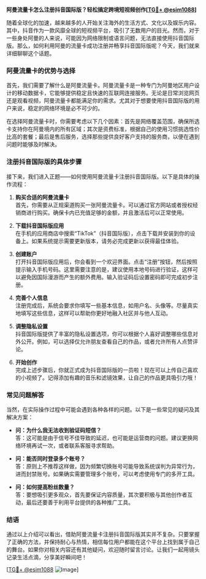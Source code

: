 **阿曼流量卡怎么注册抖音国际版？轻松搞定跨境短视频创作[[TG💪+ @esim1088](https://t.me/s/esim1088)]**

随着全球化的加速，越来越多的人开始关注海外的生活方式、文化以及娱乐内容。其中，抖音作为一款风靡全球的短视频平台，吸引了无数用户的目光。然而，对于一些身处阿曼的人来说，可能因为网络限制或语言问题，无法直接使用抖音国际版。那么，如何利用阿曼的流量卡成功注册并畅享抖音国际版呢？今天，我们就来详细聊聊这个话题。

### 阿曼流量卡的优势与选择

首先，我们需要了解什么是阿曼流量卡。阿曼流量卡是一种专门为阿曼地区用户设计的移动数据卡，它能够提供稳定且快速的互联网连接服务。无论是日常浏览网页还是观看视频，阿曼流量卡都能满足你的需求。尤其对于想要使用抖音国际版的用户来说，稳定的网络环境是必不可少的。

在选择阿曼流量卡时，你需要考虑以下几个因素：首先是网络覆盖范围，确保所选卡支持你在阿曼境内的所有区域；其次是资费标准，根据自己的使用习惯挑选性价比高的套餐；最后是售后服务，选择那些提供良好客户支持的服务商，以便在遇到问题时能够及时解决。

### 注册抖音国际版的具体步骤

接下来，我们进入正题——如何使用阿曼流量卡注册抖音国际版。以下是具体的操作流程：

1. **购买合适的阿曼流量卡**  
   首先，你需要从正规渠道购买一张阿曼流量卡。可以通过官方网站或者授权经销商进行购买。确保卡内已充值足够的金额，并且激活后可以正常使用。

2. **下载抖音国际版应用**  
   在手机的应用商店中搜索“TikTok”（抖音国际版），点击下载并安装到你的设备上。如果系统提示需要更新版本，请务必完成更新以获得最佳体验。

3. **创建账户**  
   打开抖音国际版应用后，你会看到一个欢迎界面。点击“注册”按钮，然后按照提示输入手机号码。这里需要注意的是，建议使用本地号码进行验证，这样可以避免因国际漫游而产生的额外费用。输入验证码后设置密码即可完成初步注册。

4. **完善个人信息**  
   注册完成后，系统会要求你填写一些基本信息，如用户名、头像等。尽量真实地填写这些信息，这样可以帮助你更好地融入社区并与他人互动。

5. **调整隐私设置**  
   抖音国际版提供了丰富的隐私设置选项，你可以根据个人喜好调整哪些信息对外公开。例如，可以选择仅允许朋友查看自己的作品，或者允许所有人点赞评论。

6. **开始创作**  
   完成上述步骤后，你就正式成为抖音国际版的一员啦！现在可以上传自己喜欢的小视频了。记得添加有趣的音乐和滤镜效果，让自己的作品更具吸引力哦！

### 常见问题解答

当然，在实际操作过程中可能会遇到各种各样的问题。以下是一些常见的疑问及其解决方案：

- **问：为什么我无法收到验证码短信？**  
  答：这可能是由于信号不佳导致的延迟，也可能是运营商的问题。建议更换网络环境再试一次，或者联系客服寻求帮助。

- **问：能否同时登录多个账号？**  
  答：原则上不推荐这样做，因为频繁切换账号可能导致系统误判为异常行为，进而封禁账号。如果确实需要管理多个账号，可以考虑使用专门的多开工具。

- **问：如何提高粉丝数量？**  
  答：要想吸引更多观众，首先要保证内容质量，其次要积极与其他创作者互动，最后还要善于利用平台提供的各种推广工具。

### 结语

通过以上介绍可以看出，借助阿曼流量卡注册抖音国际版其实并不复杂。只要掌握了正确的方法，并保持耐心与热情，相信每位用户都能在这个平台上找到属于自己的舞台。如果你对相关内容还有其他疑问，欢迎随时留言讨论。让我们一起用镜头记录生活点滴，分享美好瞬间吧！

[[TG💪+ @esim1088](https://t.me/s/esim1088) ![Image](https://i.postimg.cc/4NQfJmqS/Snipaste-2025-05-13-00-14-12.png)]